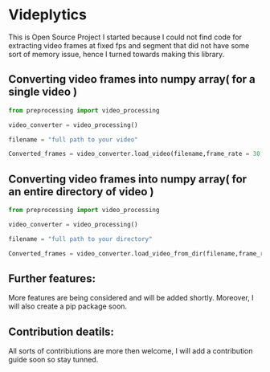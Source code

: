 # Videplytics
This is Open Source Project I started because I could not find code for extracting video frames at fixed fps and segment that did not have some sort of memory issue, hence I
turned towards making this library. 

## Converting video frames into numpy array( for a single video ) 
 ``` python 
 from preprocessing import video_processing

 video_converter = video_processing()

 filename = "full path to your video"

 Converted_frames = video_converter.load_video(filename,frame_rate = 30, segment=60, normalization = False)


```


## Converting video frames into numpy array( for an entire directory of video ) 
 ``` python 
 from preprocessing import video_processing

 video_converter = video_processing()

 filename = "full path to your directory"

 Converted_frames = video_converter.load_video_from_dir(filename,frame_rate = 30, segment=60, normalization = False)


```

## Further features:
More features are being considered and will be added shortly. Moreover, I will also create a pip package soon. 

## Contribution deatils:
All sorts of contribiutions are more then welcome, I will add a contribution guide soon so stay tunned. 
